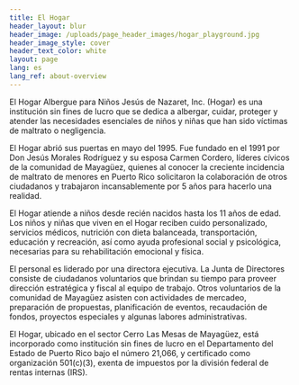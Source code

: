 ```yaml
---
title: El Hogar
header_layout: blur
header_image: /uploads/page_header_images/hogar_playground.jpg
header_image_style: cover
header_text_color: white
layout: page
lang: es
lang_ref: about-overview
---
```

El Hogar Albergue para Niños Jesús de Nazaret, Inc. (Hogar) es una institución sin fines de lucro que se dedica a albergar, cuidar, proteger y atender las necesidades esenciales de niños y niñas que han sido víctimas de maltrato o negligencia. 

El Hogar abrió sus puertas en mayo del 1995. Fue fundado en el 1991 por Don Jesús Morales Rodríguez y su esposa Carmen Cordero, líderes cívicos de la comunidad de Mayagüez, quienes al conocer la creciente incidencia de maltrato de menores en Puerto Rico solicitaron la colaboración de otros ciudadanos y trabajaron incansablemente por 5 años para hacerlo una realidad. 

El Hogar atiende a niños desde recién nacidos hasta los 11 años de edad. Los niños y niñas que viven en el Hogar reciben cuido personalizado, servicios médicos, nutrición con dieta balanceada, transportación, educación y recreación, así como ayuda profesional social y psicológica, necesarias para su rehabilitación emocional y física. 

El personal es liderado por una directora ejecutiva. La Junta de Directores consiste de ciudadanos voluntarios que brindan su tiempo para proveer dirección estratégica y fiscal al equipo de trabajo. Otros voluntarios de la comunidad de Mayagüez asisten con actividades de mercadeo, preparación de propuestas, planificación de eventos, recaudación de fondos, proyectos especiales y algunas labores administrativas.

El Hogar, ubicado en el sector Cerro Las Mesas de Mayagüez, está incorporado como institución sin fines de lucro en el Departamento del Estado de Puerto Rico bajo el número 21,066, y certificado como organización 501(c)(3), exenta de impuestos por la división federal de rentas internas (IRS).
